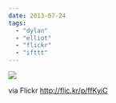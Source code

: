 ```yaml
---
date: 2013-07-24
tags: 
  - "dylan"
  - "elliot"
  - "flickr"
  - "ifttt"
---
```


![](http://farm4.staticflickr.com/3726/9355924182_84f5eb50b0_b.jpg)  

  
  
via Flickr http://flic.kr/p/ffKyiC
